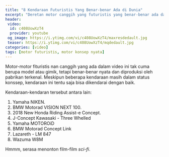 ```yaml
---
title: "8 Kendaraan Futuristis Yang Benar-benar Ada di Dunia"
excerpt: "Deretan motor canggih yang futuristis yang benar-benar ada dan bisa dikendarai"
header:
 video:
  id: c408UowXzT4
  provider: youtube
 og_image: https://i.ytimg.com/vi/c408UowXzT4/maxresdedault.jpg
 teaser: https://i.ytimg.com/vi/c408UowXzT4/mqdedault.jpg
categories: [video]
tags: [motor futuristis, motor konsep nyata]
---
```


Motor-motor fituristis nan canggih yang ada dalam video ini tak cuma berupa model atau gimik, tetapi benar-benar nyata dan diproduksi oleh pabrikan terkenal. Meskipun beberapa kendaraan masih dalam status konssep, kendaraan ini tentu saja bisa dikendarai dengan baik.

Kendaraan-kendaran tersebut antara lain:
1. Yamaha NIKEN.
2. BMW Motorad VISION NEXT 100.
3. 2018 New Honda Riding Assist-e Concept.
4. J-Concept Kawasaki - Three Whelled
5. Yamaha MOTOROiD
6. BMW Motorad Concept Link
7. Lazareth - LM 847
8. Wazuma W8M

Hmmm, serasa menonton film-film _sci-fi_.
